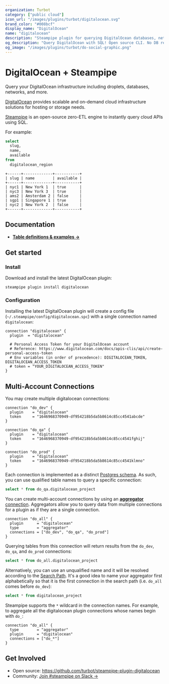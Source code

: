 ```yaml
---
organization: Turbot
category: ["public cloud"]
icon_url: "/images/plugins/turbot/digitalocean.svg"
brand_color: "#008bcf"
display_name: "DigitalOcean"
name: "digitalocean"
description: "Steampipe plugin for querying DigitalOcean databases, networks, and other resources."
og_description: "Query DigitalOcean with SQL! Open source CLI. No DB required."
og_image: "/images/plugins/turbot/do-social-graphic.png"
---
```


# DigitalOcean + Steampipe

Query your DigitalOcean infrastructure including droplets, databases, networks, and more.

[DigitalOcean](https://www.digitalocean.com/) provides scalable and on-demand cloud infrastructure solutions for hosting or storage needs.

[Steampipe](https://steampipe.io) is an open-source zero-ETL engine to instantly query cloud APIs using SQL.

For example:

```sql
select
  slug,
  name,
  available
from
  digitalocean_region
 ```

 ```
+------+-------------+-----------+
| slug | name        | available |
+------+-------------+-----------+
| nyc1 | New York 1  | true      |
| nyc3 | New York 3  | true      |
| ams2 | Amsterdam 2 | false     |
| sgp1 | Singapore 1 | true      |
| nyc2 | New York 2  | false     |
+------+-------------+-----------+
```

## Documentation

- **[Table definitions & examples →](/plugins/turbot/digitalocean/tables)**

## Get started

### Install

Download and install the latest DigitalOcean plugin:

```bash
steampipe plugin install digitalocean
```

### Configuration

Installing the latest DigitalOcean plugin will create a config file (`~/.steampipe/config/digitalocean.spc`) with a single connection named `digitalocean`:

```hcl
connection "digitalocean" {
  plugin  = "digitalocean"

  # Personal Access Token for your DigitalOcean account
  # Reference: https://www.digitalocean.com/docs/apis-clis/api/create-personal-access-token
  # Env variables (in order of precedence): DIGITALOCEAN_TOKEN, DIGITALOCEAN_ACCESS_TOKEN
  # token = "YOUR_DIGITALOCEAN_ACCESS_TOKEN"
}
```

## Multi-Account Connections

You may create multiple digitalocean connections:

```hcl
connection "do_dev" {
  plugin    = "digitalocean"
  token     = "1646968370949-df954218b5da5b8614c85cc4541abcde"
}

connection "do_qa" {
  plugin    = "digitalocean"
  token     = "1646968370949-df954218b5da5b8614c85cc4541fghij"
}

connection "do_prod" {
  plugin    = "digitalocean"
  token     = "1646968370949-df954218b5da5b8614c85cc4541klmno"
}
```

Each connection is implemented as a distinct [Postgres schema](https://www.postgresql.org/docs/current/ddl-schemas.html). As such, you can use qualified table names to query a specific connection:

```sql
select * from do_qa.digitalocean_project
```

You can create multi-account connections by using an [**aggregator** connection](https://steampipe.io/docs/using-steampipe/managing-connections#using-aggregators). Aggregators allow you to query data from multiple connections for a plugin as if they are a single connection.

```hcl
connection "do_all" {
  plugin      = "digitalocean"
  type        = "aggregator"
  connections = ["do_dev", "do_qa", "do_prod"]
}
```

Querying tables from this connection will return results from the `do_dev`, `do_qa`, and `do_prod` connections:

```sql
select * from do_all.digitalocean_project
```

Alternatively, you can use an unqualified name and it will be resolved according to the [Search Path](https://steampipe.io/docs/guides/search-path). It's a good idea to name your aggregator first alphabetically so that it is the first connection in the search path (i.e. `do_all` comes before `do_dev`):

```sql
select * from digitalocean_project
```

Steampipe supports the `*` wildcard in the connection names. For example, to aggregate all the digitalocean plugin connections whose names begin with `do_`:

```hcl
connection "do_all" {
  type        = "aggregator"
  plugin      = "digitalocean"
  connections = ["do_*"]
}
```

## Get Involved

* Open source: https://github.com/turbot/steampipe-plugin-digitalocean
* Community: [Join #steampipe on Slack →](https://turbot.com/community/join)
